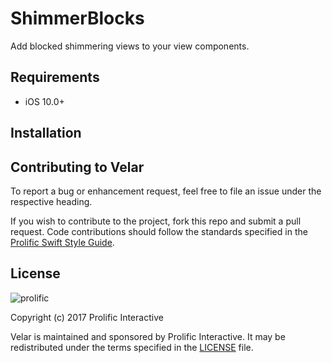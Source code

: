 # ShimmerBlocks
Add blocked shimmering views to your view components.

## Requirements

* iOS 10.0+

## Installation

## Contributing to Velar

To report a bug or enhancement request, feel free to file an issue under the respective heading.

If you wish to contribute to the project, fork this repo and submit a pull request. Code contributions should follow the standards specified in the [Prolific Swift Style Guide](https://github.com/prolificinteractive/swift-style-guide).

## License

![prolific](https://s3.amazonaws.com/prolificsitestaging/logos/Prolific_Logo_Full_Color.png)

Copyright (c) 2017 Prolific Interactive

Velar is maintained and sponsored by Prolific Interactive. It may be redistributed under the terms specified in the [LICENSE] file.

[LICENSE]: ./LICENSE